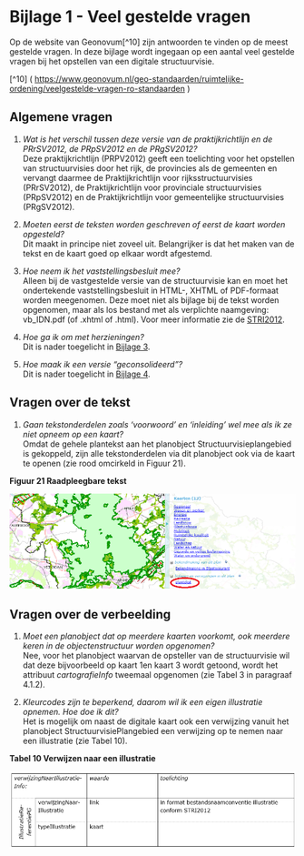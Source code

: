 # Bijlage 1 - Veel gestelde vragen

Op de website van Geonovum[^10] zijn antwoorden te vinden op de meest gestelde
vragen. In deze bijlage wordt ingegaan op een aantal veel gestelde vragen bij
het opstellen van een digitale structuurvisie.

[^10] ( https://www.geonovum.nl/geo-standaarden/ruimtelijke-ordening/veelgestelde-vragen-ro-standaarden )

## Algemene vragen

1.  *Wat is het verschil tussen deze versie van de praktijkrichtlijn en de
    PRrSV2012, de PRpSV2012 en de PRgSV2012?*  
    Deze praktijkrichtlijn (PRPV2012) geeft een toelichting voor het opstellen
    van structuurvisies door het rijk, de provincies als de gemeenten en
    vervangt daarmee de Praktijkrichtlijn voor rijksstructuurvisies (PRrSV2012),
    de Praktijkrichtlijn voor provinciale structuurvisies (PRpSV2012) en de
    Praktijkrichtlijn voor gemeentelijke structuurvisies (PRgSV2012).

2.  *Moeten eerst de teksten worden geschreven of eerst de kaart worden
    opgesteld?*  
    Dit maakt in principe niet zoveel uit. Belangrijker is dat het maken van de
    tekst en de kaart goed op elkaar wordt afgestemd.

3.  *Hoe neem ik het vaststellingsbesluit mee?*  
     Alleen bij de vastgestelde versie van de structuurvisie kan en moet het
     ondertekende vaststellingsbesluit in HTML-, XHTML of PDF-formaat worden
     meegenomen. Deze moet niet als bijlage bij de tekst worden opgenomen, maar
     als los bestand met als verplichte naamgeving:  
     vb_IDN.pdf (of .xhtml of .html). Voor meer informatie zie de <a href='https://docs.geostandaarden.nl/ro/stri' target='_blank'>STRI2012</a>.

4.  *Hoe ga ik om met herzieningen?*  
Dit is nader toegelicht in [Bijlage 3](#B03).

5.  *Hoe maak ik een versie “geconsolideerd”?*  
Dit is nader toegelicht in [Bijlage 4](#B04).

## Vragen over de tekst

1.  *Gaan tekstonderdelen zoals ‘voorwoord’ en ‘inleiding’ wel mee als ik ze
    niet opneem op een kaart?*  
    Omdat de gehele plantekst aan het planobject Structuurvisieplangebied is
    gekoppeld, zijn alle tekstonderdelen via dit planobject ook via de kaart te
    openen (zie rood omcirkeld in Figuur 21).

**Figuur 21 Raadpleegbare tekst**

![](media/df35b6089addf998d881526f1ce99397.png)

## Vragen over de verbeelding

1.  *Moet een planobject dat op meerdere kaarten voorkomt, ook meerdere keren in
    de objectenstructuur worden opgenomen?*  
Nee, voor het planobject waarvan de opsteller van de structuurvisie wil dat
deze bijvoorbeeld op kaart 1en kaart 3 wordt getoond, wordt het attribuut *cartografieInfo* tweemaal opgenomen (zie Tabel 3 in paragraaf 4.1.2).

2.  *Kleurcodes zijn te beperkend, daarom wil ik een eigen illustratie opnemen.
    Hoe doe ik dit?*  
    Het is mogelijk om naast de digitale kaart ook een verwijzing vanuit het
    planobject StructuurvisiePlangebied een verwijzing op te nemen naar een
    illustratie (zie Tabel 10).

**Tabel 10 Verwijzen naar een illustratie**

![](media/683fa9eb1ff613274f08d8f5e02ed1a5.png)

